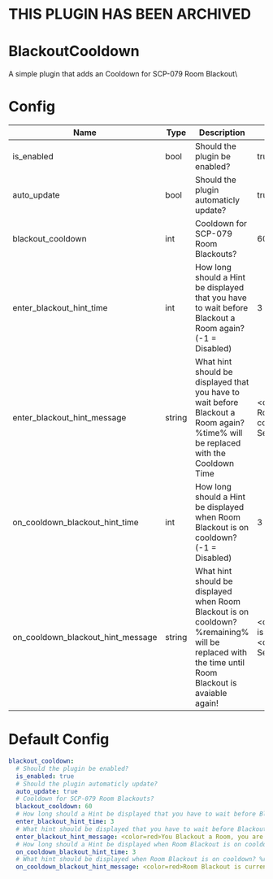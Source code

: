 # THIS PLUGIN HAS BEEN ARCHIVED

# BlackoutCooldown
A simple plugin that adds an Cooldown for SCP-079 Room Blackout\

# Config
Name | Type | Description | Default
---- | ---- | ----------- | -------
is_enabled | bool | Should the plugin be enabled? | true
auto_update | bool | Should the plugin automaticly update? | true
blackout_cooldown | int | Cooldown for SCP-079 Room Blackouts? | 60
enter_blackout_hint_time | int | How long should a Hint be displayed that you have to wait before Blackout a Room again? (-1 = Disabled) | 3
enter_blackout_hint_message | string | What hint should be displayed that you have to wait before Blackout a Room again? %time% will be replaced with the Cooldown Time | <color=red>You Blackout a Room, you are now on cooldown for %time% Seconds
on_cooldown_blackout_hint_time | int | How long should a Hint be displayed when Room Blackout is on cooldown? (-1 = Disabled) | 3
on_cooldown_blackout_hint_message | string | What hint should be displayed when Room Blackout is on cooldown? %remaining% will be replaced with the time until Room Blackout is avaiable again! | <color=red>Room Blackout is currently on cooldown!</color> <color=blue>%remaining% Seconds</color>

# Default Config
```yml
blackout_cooldown:
  # Should the plugin be enabled?
  is_enabled: true
  # Should the plugin automaticly update?
  auto_update: true
  # Cooldown for SCP-079 Room Blackouts?
  blackout_cooldown: 60
  # How long should a Hint be displayed that you have to wait before Blackout a Room again? (-1 = Disabled)
  enter_blackout_hint_time: 3
  # What hint should be displayed that you have to wait before Blackout a Room again? %time% will be replaced with the Cooldown Time
  enter_blackout_hint_message: <color=red>You Blackout a Room, you are now on cooldown for %time% Seconds
  # How long should a Hint be displayed when Room Blackout is on cooldown? (-1 = Disabled)
  on_cooldown_blackout_hint_time: 3
  # What hint should be displayed when Room Blackout is on cooldown? %remaining% will be replaced with the time until Room Blackout is avaiable again!
  on_cooldown_blackout_hint_message: <color=red>Room Blackout is currently on cooldown!</color> <color=blue>%remaining% Seconds</color>
```
